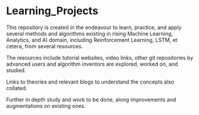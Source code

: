 # Learning_Projects

This repository is created in the endeavour to learn, practice, and apply several methods and algorithms existing in rising Machine Learning, Analytics, and AI domain, including Reinforcement Learning, LSTM, et cetera, from several resources.

The resources include tutorial websites, video links, other git repositories by advanced users and algorithm inventors are explored, worked on, and studied.

Links to theories and relevant blogs to understand the concepts also collated.

Further in depth study and work to be done, along improvements  and augmentations on existing ones.
